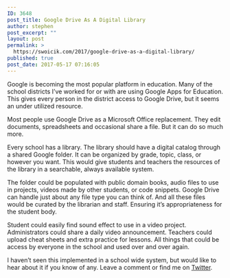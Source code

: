 ```yaml
---
ID: 3648
post_title: Google Drive As A Digital Library
author: stephen
post_excerpt: ""
layout: post
permalink: >
  https://swoicik.com/2017/google-drive-as-a-digital-library/
published: true
post_date: 2017-05-17 07:16:05
---
```

<p id="55a4" class="graf graf--p graf-after--h3">Google is becoming the most popular platform in education. Many of the school districts I’ve worked for or with are using Google Apps for Education. This gives every person in the district access to Google Drive, but it seems an under utilized resource.</p>
<p id="b708" class="graf graf--p graf-after--p">Most people use Google Drive as a Microsoft Office replacement. They edit documents, spreadsheets and occasional share a file. But it can do so much more.</p>
<p id="3d18" class="graf graf--p graf-after--p">Every school has a library. The library should have a digital catalog through a shared Google folder. It can be organized by grade, topic, class, or however you want. This would give students and teachers the resources of the library in a searchable, always available system.</p>
<p id="ebfb" class="graf graf--p graf-after--p">The folder could be populated with public domain books, audio files to use in projects, videos made by other students, or code snippets. Google Drive can handle just about any file type you can think of. And all these files would be curated by the librarian and staff. Ensuring it’s appropriateness for the student body.</p>
<p id="ac05" class="graf graf--p graf-after--p">Student could easily find sound effect to use in a video project. Administrators could share a daily video announcement. Teachers could upload cheat sheets and extra practice for lessons. All things that could be access by everyone in the school and used over and over again.</p>
<p id="3ef2" class="graf graf--p graf-after--p graf--trailing">I haven’t seen this implemented in a school wide system, but would like to hear about it if you know of any. Leave a comment or find me on <a class="markup--anchor markup--p-anchor" href="http://twitter.com/swoicik" target="_blank" rel="nofollow noopener" data-href="http://twitter.com/swoicik">Twitter</a>.</p>